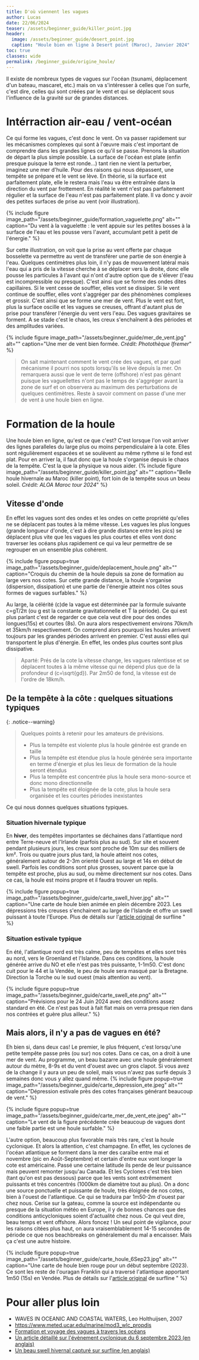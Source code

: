 ```yaml
---
title: D'où viennent les vagues
author: Lucas
date: 22/06/2024
teaser: /assets/beginner_guide/killer_point.jpg
header:
  image: /assets/beginner_guide/desert_point.jpg
  caption: "Houle bien en ligne à Desert point (Maroc), Janvier 2024"
toc: true
classes: wide
permalink: /beginner_guide/origine_houle/
---
```

Il existe de nombreux types de vagues sur l'océan (tsunami, déplacement
d'un bateau, mascaret, etc.) mais on va s'intéresser à celles que l'on
surfe, c'est dire, celles qui sont créées par le vent et qui se
déplacent sous l'influence de la gravité sur de grandes distances.


# Intérraction air-eau / vent-océan

Ce qui forme les vagues, c'est donc le vent. On va passer rapidement sur
les mécanismes complexes qui sont à l'œuvre mais c'est important de
comprendre dans les grandes lignes ce qu'il se passe. Prenons la
situation de départ la plus simple possible. La surface de l'océan est
plate (enfin presque puisque la terre est ronde...) tant rien ne vient
la perturber, imaginez une mer d'huile. Pour des raisons qui nous
dépassent, une tempête se prépare et le vent se lève. En théorie, si
la surface est parfaitement plate, elle le restera mais l'eau va être
entraînée dans la direction du vent par frottement. En réalité le vent n'est pas
parfaitement régulier et la surface de l'eau n'est pas parfaitement
plate. Il va donc y avoir des petites surfaces de prise au vent (voir
illustration).


{% include figure image_path="/assets/beginner_guide/formation_vaguelette.png" alt="" caption="Du vent à la vaguelette : le vent appuie sur les petites bosses à la surface de l'eau et les pousse vers l'avant, accumulant petit à petit de l'énergie." %}

Sur cette illustration, on voit que la prise au vent offerte par chaque
bosselette va permettre au vent de transférer une partie de son énergie
à l'eau. Quelques centimètres plus loin, il n'y pas de mouvement latéral
mais l'eau qui a pris de la vitesse cherche à se déplacer vers la
droite, donc elle pousse les particules à l'avant qui n'ont d'autre
option que de s'élever (l'eau est incompressible ou presque). C'est
ainsi que se forme des ondes dites capillaires. Si le vent cesse de
souffler, elles vont se dissiper. Si le vent continue de souffler, elles
vont s'aggréger par des phénomènes complexes et grossir. C'est ainsi que
se forme une mer de vent. Plus le vent est fort, plus la surface oscille
et les vagues se creuses, offrant d'autant plus de prise pour transférer
l'énergie du vent vers l'eau. Des vagues gravitaires se forment. A se
stade c'est le chaos, les creux s'enchaînent à des périodes et des
amplitudes variées.


{% include figure image_path="/assets/beginner_guide/mer_de_vent.jpg" alt="" caption="Une mer de vent bien formée. *Crédit: Photothèque Ifremer*" %}

> On sait maintenant comment le vent crée des vagues, et par quel
> mécanisme il pourri nos spots lorsqu'ils se lève depuis la mer. On
> remarquera aussi que le vent de terre (offshore) n'est pas génant
> puisque les vaguellettes n'ont pas le temps de s'aggréger avant la zone
> de surf et on observera au maximum des perturbations de quelques
> centimètres. Reste à savoir comment on passe d'une mer de vent à une
> houle bien en ligne.

# Formation de la houle

Une houle bien en ligne, qu'est ce que c'est? C'est lorsque l'on voit
arriver des lignes paralleles du large plus ou moins perpendiculaire à
la cote. Elles sont régulièrement espacées et se soulèvent au même
rythme si le fond est plat. Pour en arriver la, il faut donc que la
houle s'organise depuis le chaos de la tempête. C'est la que la physique
va nous aider.
{% include figure image_path="/assets/beginner_guide/killer_point.jpg" alt="" caption="Belle houle hivernale au Maroc (killer point), fort loin de la tempête sous un beau soleil. *Crédit: ALOA Maroc tour 2024*" %}

## Vitesse d'onde
En effet les vagues sont des ondes et les ondes on cette propriété
qu'elles ne se déplacent pas toutes à la même vitesse. Les vagues les
plus longues (grande longueur d'onde, c'est à dire grande distance entre
les pics) se déplacent plus vite que les vagues les plus courtes et
elles vont donc traverser les océans plus rapidement ce qui va leur
permettre de se regrouper en un ensemble plus cohérent.

{% include figure popup=true image_path="/assets/beginner_guide/deplacement_houle.png" alt="" caption="Croquis du chemin de la houle depuis sa zone de formation au large vers nos cotes. Sur cette grande distance, la houle s'organise (dispersion, dissipation) et une partie de l'énergie atteint nos côtes sous formes de vagues surfables." %}

Au large, la célérité (c)de la vague est déterminée par la formule
suivante c=gT/2π (ou g est la constante gravitationnelle et T la
période). Ce qui est plus parlant c'est de regarder ce que cela veut
dire pour des ondes longues(15s) et courtes (8s). On aura alors
respectivement environs 70km/h et 35km/h respectivement. On comprend
alors pourquoi les houles arrivent toujours par les grandes périodes
arrivent en premier. C'est aussi elles qui transportent le plus
d'énergie. En effet, les ondes plus courtes sont plus dissipative.

> Aparté: Prés de la cote la vitesse change, les vagues ralentisse et se
> déplacent toutes à la même vitesse qui ne dépend plus que de la
> profondeur d (c=\sqrt{gd}). Par 2m50 de fond, la vitesse est de l'ordre
> de 18km/h.

## De la tempête à la côte : quelques situations typiques

{: .notice--warning}
> Quelques points à retenir pour les amateurs de prévisions.
> - Plus la tempête est violente plus la houle générée est grande en taille
> - Plus la tempête est étendue plus la houle générée sera importante en terme d'énergie et plus les lieux de formation de la houle seront étendus
> - Plus la tempête est concentrée plus la houle sera mono-source et donc mono directionnelle
> - Plus la tempête est éloignée de la cote, plus la houle sera organisée et les courtes périodes inexistantes

Ce qui nous donnes quelques situations typiques.

### Situation hivernale typique
En **hiver**, des tempêtes importantes se déchaines dans l'atlantique
nord entre Terre-neuve et l'Irlande (parfois plus au sud). Sur site et
souvent pendant plusieurs jours, les creux sont proche de 10m sur des
milliers de km². Trois ou quatre jours plus tard, la houle atteint nos
cotes, généralement autour de 2-3m orienté Ouest au large et 14s en
début de swell. Parfois les conditions sont plus grosses, souvent parce
que la tempête est proche, plus au sud, ou même directement sur nos
cotes. Dans ce cas, la houle est moins propre et il faudra trouver un
replis.

{% include figure popup=true image_path="/assets/beginner_guide/carte_swell_hiver.jpg" alt="" caption="Une carte de houle bien animée en plein décembre 2023. Les dépressions très creuses s'enchainent au large de l'Islande et offre un swell puissant à toute l'Europe. Plus de détails sur l'[article original](https://www.surfline.com/surf-news/winters-best-across-western-europe/193109) de surfline " %}

### Situation estivale typique
En été, l'atlantique nord est très calme, peu de tempêtes et elles sont
très au nord, vers le Groenland et l'Islande. Dans ces conditions, la
houle générée arrive du NO et elle n'est pas très puissante, 1-1m50.
C'est donc cuit pour le 44 et la Vendée, le peu de houle sera masqué par
la Bretagne. Direction la Torche ou le sud ouest (mais attention au
vent).


{% include figure popup=true image_path="/assets/beginner_guide/carte_swell_ete.png" alt="" caption="Prévisions pour le 24 Juin 2024 avec des conditions assez standard en été. Ce n'est pas tout à fait flat mais on verra presque rien dans nos contrées et guère plus ailleur." %}

## Mais alors, il n'y a pas de vagues en été?

Eh bien si, dans deux cas! Le premier, le plus fréquent, c'est
lorsqu'une petite tempête passe près (ou sur) nos cotes. Dans ce cas, on
a droit à une mer de vent. Au programme, un beau bazarre avec une houle
généralement autour du mètre, 8-9s et du vent d'ouest avec un gros
clapot. Si vous avez de la change il y aura un peu de soleil, mais vous
n'avez pas surfé depuis 3 semaines donc vous y allez quand même.
{% include figure popup=true image_path="/assets/beginner_guide/carte_depression_ete.jpeg" alt="" caption="Dépression estivale près des cotes françaises générant beaucoup de vent." %}
  
{% include figure popup=true image_path="/assets/beginner_guide/carte_mer_de_vent_ete.jpeg" alt="" caption="Le vent de la figure précédente crée beaucoup de vagues dont une faible partie est une houle surfable." %}


L'autre option, beaucoup plus favorable mais très rare, c'est la houle
cyclonique. Et alors la attention, c'est champagne. En effet, les
cyclones de l'océan atlantique se forment dans la mer des caraïbe entre
mai et novembre (pic en Août-Septembre) et certain d'entre eux vont
longer la cote est américaine. Passé une certaine latitude ils perde de
leur puissance mais peuvent remonter jusqu'au Canada. Et les Cyclones
c'est très bien (tant qu'on est pas dessous) parce que les vents sont
extrêmement puissants et très concentrés (1000km de diamètre tout au
plus). On a donc une source ponctuelle et puissante de houle, très
éloignée de nos cotes, bien à l'ouest de l'atlantique. Ce qui se
traduira par 1m50-2m d'ouest par chez nous. Cerise sur la gateau, comme
la source est indépendante ou presque de la situation météo en Europe,
il y de bonnes chances que des conditions anticycloniques soient
d'actualité chez nous. Ce qui veut dire, beau temps et vent offshore.
Alors foncez ! Un seul point de vigilance, pour les raisons citées plus
haut, on aura vraisemblablement 14-15 secondes de période ce que nos
beachbreaks on généralement du mal a encaisser. Mais ça c'est une autre
histoire.

{% include figure popup=true image_path="/assets/beginner_guide/carte_houle_6Sep23.jpg" alt="" caption="Une carte de houle bien rouge pour un début septembre (2023). Ce sont les reste de l'ouragan Franklin qui a traversé l'atlantique apportant 1m50 (15s) en Vendée. Plus de détails sur l'[article original](https://www.surfline.com/surf-news/ex-hurricane-franklin-met-western-europe/186527) de surfline " %}

# Pour aller plus loin
 - WAVES IN OCEANIC AND COASTAL WATERS, Leo Holthuijsen, 2007
 - https://www.meted.ucar.edu/marine/mod3_wlc_propdis
 - [Formation et voyage des vagues à travers les océans](https://severeweather.wmo.int/TCFW/RAI_Training2017/12_CyclonicSwell-StormSurge_AdrienColomb.pdf)
 - [Un article détaillé sur l'évènement cyclonique du 6 septembre 2023 (en anglais)](https://www.surfline.com/surf-news/ex-hurricane-franklin-met-western-europe/186527)
 - [Un beau swell hivernal capturé sur surfline (en anglais)](https://www.surfline.com/surf-news/winters-best-across-western-europe/193109)